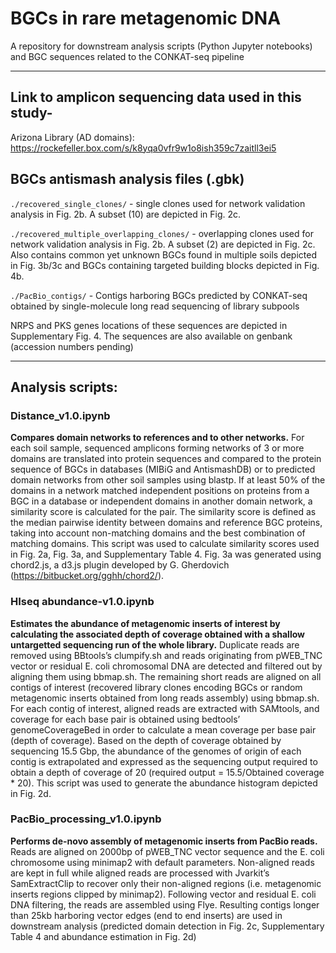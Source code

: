 # BGCs in rare metagenomic DNA
A repository for downstream analysis scripts (Python Jupyter notebooks) and BGC sequences related to the CONKAT-seq pipeline

---
## Link to amplicon sequencing data used in this study-
Arizona Library (AD domains): https://rockefeller.box.com/s/k8yqa0vfr9w1o8ish359c7zaitll3ei5

## BGCs antismash analysis files (.gbk)

```./recovered_single_clones/``` - single clones used for network validation analysis in Fig. 2b. A subset (10) are depicted in Fig. 2c.

```./recovered_multiple_overlapping_clones/``` - overlapping clones used for network validation analysis in Fig. 2b. A subset (2) are depicted in Fig. 2c. Also contains common yet unknown BGCs found in multiple soils depicted in Fig. 3b/3c and BGCs containing targeted building blocks depicted in Fig. 4b.

```./PacBio_contigs/``` - Contigs harboring BGCs predicted by CONKAT-seq obtained by single-molecule long read sequencing of library subpools

NRPS and PKS genes locations of these sequences are depicted in Supplementary Fig. 4.
The sequences are also available on genbank (accession numbers pending)


---

## Analysis scripts:
### Distance_v1.0.ipynb
**Compares domain networks to references and to other networks.**
For each soil sample, sequenced amplicons forming networks of 3 or more domains are translated into protein sequences and compared to the protein sequence of BGCs in databases (MIBiG and AntismashDB) or to predicted domain networks from other soil samples using blastp. If at least 50% of the domains in a network matched independent positions on proteins from a BGC in a database or independent domains in another domain network, a similarity score is calculated for the pair. The similarity score is defined as the median pairwise identity between domains and reference BGC proteins, taking into account non-matching domains and the best combination of matching domains. 
This script was used to calculate similarity scores used in Fig. 2a, Fig. 3a, and Supplementary Table 4.
Fig. 3a was generated using chord2.js, a d3.js plugin developed by G. Gherdovich (https://bitbucket.org/gghh/chord2/). 




### HIseq abundance-v1.0.ipynb
**Estimates the abundance of metagenomic inserts of interest by calculating the associated depth of coverage obtained with a shallow untargetted sequencing run of the whole library.**
Duplicate reads are removed using BBtools’s clumpify.sh and reads originating from pWEB_TNC vector or residual E. coli chromosomal DNA are detected and filtered out by aligning them using bbmap.sh. The remaining short reads are aligned on all contigs of interest (recovered library clones encoding BGCs or random metagenomic inserts obtained from long reads assembly) using bbmap.sh. For each contig of interest, aligned reads are extracted with SAMtools, and coverage for each base pair is obtained using bedtools’ genomeCoverageBed in order to calculate a mean coverage per base pair (depth of coverage). Based on the depth of coverage obtained by sequencing 15.5 Gbp, the abundance of the genomes of origin of each contig is extrapolated and expressed as the sequencing output required to obtain a depth of coverage of 20 (required output = 15.5/Obtained coverage * 20). 
This script was used to generate the abundance histogram depicted in Fig. 2d.




### PacBio_processing_v1.0.ipynb
**Performs de-novo assembly of metagenomic inserts from PacBio reads.**
Reads are aligned on 2000bp of pWEB_TNC vector sequence and the E. coli chromosome using minimap2 with default parameters. Non-aligned reads are kept in full while aligned reads are processed with Jvarkit’s SamExtractClip to recover only their non-aligned regions (i.e. metagenomic inserts regions clipped by minimap2). Following vector and residual E. coli DNA filtering, the reads are assembled using Flye. Resulting contigs longer than 25kb harboring vector edges (end to end inserts) are used in downstream analysis (predicted domain detection in Fig. 2c, Supplementary Table 4 and abundance estimation in Fig. 2d)

